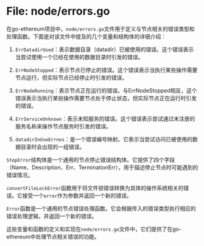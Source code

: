 # File: node/errors.go

在go-ethereum项目中，`node/errors.go`文件用于定义与节点相关的错误类型和处理函数。下面是对该文件中提及的几个变量和结构体的详细介绍：

1. `ErrDatadirUsed`：表示数据目录（datadir）已被使用的错误。这个错误表示当尝试使用一个已经在使用的数据目录时引发的错误。

2. `ErrNodeStopped`：表示节点已停止的错误。这个错误表示当执行某些操作需要节点运行，但实际节点已经停止时引发的错误。

3. `ErrNodeRunning`：表示节点正在运行的错误。与ErrNodeStopped相反，这个错误表示当执行某些操作需要节点处于停止状态，但实际节点正在运行时引发的错误。

4. `ErrServiceUnknown`：表示未知服务的错误。这个错误表示尝试通过未注册的服务名称来操作节点服务时引发的错误。

5. `datadirInUseErrnos`：是一个错误编号映射。它表示当尝试访问已被使用的数据目录时会出现的一组错误。

`StopError`结构体是一个通用的节点停止错误结构体。它提供了四个字段（Name、Description、Err、TerminationErr），用于描述停止节点时可能遇到的错误情况。

`convertFileLockError`函数用于将文件锁错误转换为具体的操作系统相关的错误。它接受一个`error`作为参数并返回一个新的错误。

`Error`函数是一个通用的节点错误处理函数。它会根据传入的错误类型执行相应的错误处理逻辑，并返回一个新的错误。

这些变量和函数的定义和实现在`node/errors.go`文件中，它们提供了在go-ethereum中处理节点相关错误的功能。

